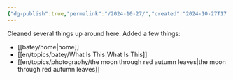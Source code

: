 ```yaml
---
{"dg-publish":true,"permalink":"/2024-10-27/","created":"2024-10-27T17:48:21.000-04:00","updated":"2024-10-27T17:51:09.000-04:00"}
---
```


Cleaned several things up around here. Added a few things:
- [[batey/home\|home]]
- [[en/topics/batey/What Is This\|What Is This]]
- [[en/topics/photography/the moon through red autumn leaves\|the moon through red autumn leaves]]

